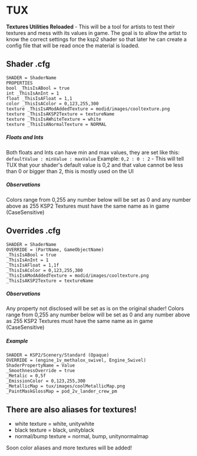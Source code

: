 # TUX
**Textures Utilities Reloaded** - This will be a tool for artists to test their textures and mess with its values in game. The goal is to allow the artist to know the correct settings for the ksp2 shader so that later he can create a config file that will be read once the material is loaded.

## Shader .cfg
```
SHADER = ShaderName
PROPERTIES
bool _ThisIsABool = true
int _ThisIsAnInt = 1
float _ThisIsAFloat = 1,1
color _ThisIsAColor = 0,123,255,300
texture _ThisIsAModAddedTexture = modid/images/cooltexture.png
texture _ThisIsAKSP2Texture = textureName
texture _ThisIsAWhiteTexture = white
texture _ThisIsANormalTexture = NORMAL
```

##### Floats and Ints
Both floats and Ints can have min and max values, they are set like this:
`defaultValue : minValue : maxValue`
Example:
`0,2 : 0 : 2` - This will tell TUX that your shader's default value is 0,2 and that value cannot be less than 0 or bigger than 2, this is mostly used on the UI

##### Observations
Colors range from 0,255 any number below will be set as 0 and any number above as 255
KSP2 Textures must have the same name as in game (CaseSensitive)

## Overrides .cfg
```
SHADER = ShaderName
OVERRIDE = (PartName, GameObjectName)
_ThisIsABool = true
_ThisIsAnInt = 1
_ThisIsAFloat = 1,1f
_ThisIsAColor = 0,123,255,300
_ThisIsAModAddedTexture = modid/images/cooltexture.png
_ThisIsAKSP2Texture = textureName
```
##### Observations
Any property not disclosed will be set as is on the original shader!
Colors range from 0,255 any number below will be set as 0 and any number above as 255
KSP2 Textures must have the same name as in game (CaseSensitive)

##### Example
```
SHADER = KSP2/Scenery/Standard (Opaque)
OVERRIDE = (engine_1v_methalox_swivel, Engine_Swivel)
ShaderPropertyName = Value
_SmoothnessOverride = true
_Metalic = 0,5f
_EmissionColor = 0,123,255,300
_MetallicMap = tux/images/coolMetallicMap.png
_PaintMaskGlossMap = pod_2v_lander_crew_pm
```

## There are also aliases for textures!
- white texture = white, unitywhite
- black texture = black, unityblack
- normal/bump texture = normal, bump, unitynormalmap

Soon color aliases and more textures will be added!